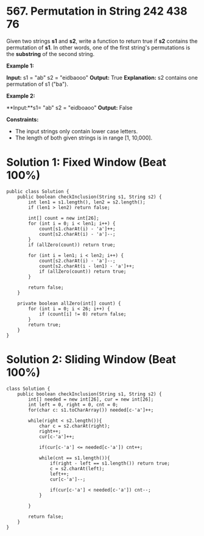 # 567. Permutation in String 242 438 76
Given two strings  **s1**  and  **s2**, write a function to return true if  **s2**  contains the permutation of  **s1**. In other words, one of the first string's permutations is the  **substring**  of the second string.

**Example 1:**

**Input:** s1 = "ab" s2 = "eidbaooo"
**Output:** True
**Explanation:** s2 contains one permutation of s1 ("ba").

**Example 2:**

**Input:**s1= "ab" s2 = "eidboaoo"
**Output:** False

**Constraints:**

-   The input strings only contain lower case letters.
-   The length of both given strings is in range [1, 10,000].

# Solution 1: Fixed Window (Beat 100%)
```
public class Solution {
    public boolean checkInclusion(String s1, String s2) {
        int len1 = s1.length(), len2 = s2.length();
        if (len1 > len2) return false;
        
        int[] count = new int[26];
        for (int i = 0; i < len1; i++) {
            count[s1.charAt(i) - 'a']++;
            count[s2.charAt(i) - 'a']--;
        }
        if (allZero(count)) return true;
        
        for (int i = len1; i < len2; i++) {
            count[s2.charAt(i) - 'a']--;
            count[s2.charAt(i - len1) - 'a']++;
            if (allZero(count)) return true;
        }
        
        return false;
    }
    
    private boolean allZero(int[] count) {
        for (int i = 0; i < 26; i++) {
            if (count[i] != 0) return false;
        }
        return true;
    }
}
```

# Solution 2: Sliding Window (Beat 100%)
```
class Solution {
    public boolean checkInclusion(String s1, String s2) {
        int[] needed = new int[26], cur = new int[26];
        int left = 0, right = 0, cnt = 0;
        for(char c: s1.toCharArray()) needed[c-'a']++;
        
        while(right < s2.length()){
            char c = s2.charAt(right);
            right++;
            cur[c-'a']++;
            
            if(cur[c-'a'] <= needed[c-'a']) cnt++;
            
            while(cnt == s1.length()){
                if(right - left == s1.length()) return true;
                c = s2.charAt(left);
                left++;
                cur[c-'a']--;
                
                if(cur[c-'a'] < needed[c-'a']) cnt--;
            }
            
        }
        
        return false;
    }
}
```
